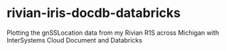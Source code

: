 # rivian-iris-docdb-databricks
Plotting the gnSSLocation data from my Rivian R1S across Michigan with InterSystems Cloud Document and Databricks
